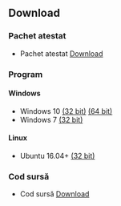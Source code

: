 ## Download

### Pachet atestat
- Pachet atestat [Download](https://gofile.io/?c=A5Ig3Q)


### Program

#### Windows
- Windows 10 [(32 bit)](https://gofile.io/?c=hrsYCm) [(64 bit)](https://gofile.io/?c=2kWCIT)
- Windows 7 [(32 bit)](https://gofile.io/?c=1zS4Lv)

#### Linux
- Ubuntu 16.04+ [(32 bit)](https://gofile.io/?c=Sy4n27)


### Cod sursă
- Cod sursă [Download](https://gofile.io/?c=CtKo2S)
